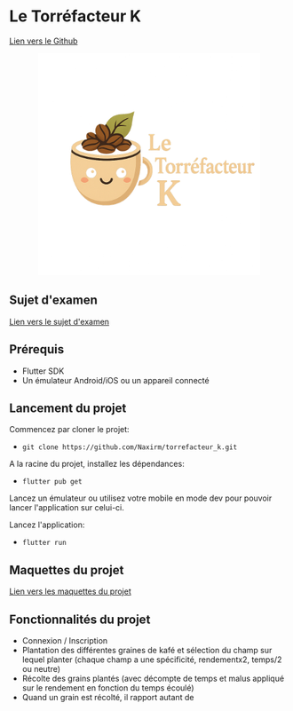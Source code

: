# Le Torréfacteur K

[Lien vers le Github](https://github.com/Naxirm/torrefacteur_k/)

<div align="center">
  <img src="lib/assets/torrefacteur_logo.png" alt="logo_torrefacteur" title="logo_torrefacteur" width="400" height="400" />
</div>

## Sujet d'examen
[Lien vers le sujet d'examen](sujet.pdf)

## Prérequis

- Flutter SDK
- Un émulateur Android/iOS ou un appareil connecté

## Lancement du projet

Commencez par cloner le projet:
- `git clone https://github.com/Naxirm/torrefacteur_k.git`

A la racine du projet, installez les dépendances:
- `flutter pub get`

Lancez un émulateur ou utilisez votre mobile en mode dev pour pouvoir lancer l'application sur celui-ci.

Lancez l'application:
- `flutter run`

## Maquettes du projet

[Lien vers les maquettes du projet](maquettes.pdf)

## Fonctionnalités du projet
- Connexion / Inscription
- Plantation des différentes graines de kafé et sélection du champ sur lequel planter (chaque champ a une spécificité, rendementx2, temps/2 ou neutre)
- Récolte des grains plantés (avec décompte de temps et malus appliqué sur le rendement en fonction du temps écoulé)
- Quand un grain est récolté, il rapport autant de 
